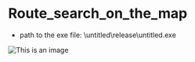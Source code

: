 # Route_search_on_the_map
- path to the exe file:
\untitled\release\untitled.exe

![This is an image](https://myoctocat.com/assets/images/base-octocat.svg)

